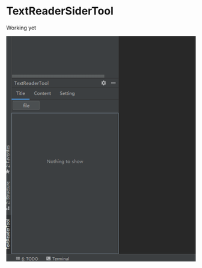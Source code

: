 # TextReaderSiderTool

Working yet

![](https://raw.githubusercontent.com/MUedsa/TextReaderSiderTool/master/temp.gif)